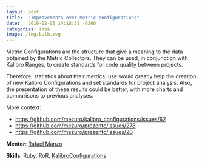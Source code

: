 ```yaml
---
layout: post
title:  "Improvements over metric configurations"
date:   2016-02-05 14:18:51 -0200
categories: idea
image: /img/bulb.svg
---
```

Metric Configurations are the structure that give a meaning to the data obtained by the Metric Collectors.
They can be used, in conjunction with Kalibro Ranges, to create standards for code quality between projects.

Therefore, statistics about their metrics' use would greatly help the creation of new Kalibro Configurations
and set standards for project analysis. Also, the presentation of these results could be better, with more
charts and comparisons to previous analyses.

More context:

* <https://github.com/mezuro/kalibro_configurations/issues/62>
* <https://github.com/mezuro/prezento/issues/278>
* <https://github.com/mezuro/prezento/issues/20>

**Mentor**: [Rafael Manzo](https://github.com/rafamanzo/)

**Skills**: Ruby, RoR, [KalibroConfigurations](https://github.com/mezuro/kalibro_configurations)

